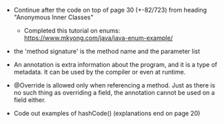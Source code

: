 - Continue after the code on top of page 30 (+-82/723) from heading "Anonymous Inner Classes"
    - Completed this tutorial on enums: https://www.mkyong.com/java/java-enum-example/ 
    
- the 'method signature' is the method name and the parameter list     

- An annotation is extra information about the program, and it is a type of metadata. It can be used by the compiler or even at runtime.

- @Override is allowed only when referencing a method. Just as there is no such thing as overriding a field, the annotation cannot be used on a field either.

<!-- Parking lot -->

- Code out examples of hashCode() (explanations end on page 20)

<!-- //Parking lot -->
